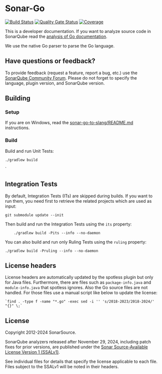 # Sonar-Go

[![Build Status](https://api.cirrus-ci.com/github/SonarSource/sonar-go.svg?branch=master)](https://cirrus-ci.com/github/SonarSource/sonar-go)
[![Quality Gate Status](https://next.sonarqube.com/sonarqube/api/project_badges/measure?project=SonarSource_sonar-go&metric=alert_status&token=sqb_f88f3f95eb835f3a47eaa59f8575229fc6ddbcc5)](https://next.sonarqube.com/sonarqube/dashboard?id=SonarSource_sonar-go)
[![Coverage](https://next.sonarqube.com/sonarqube/api/project_badges/measure?project=SonarSource_sonar-go&metric=coverage&token=sqb_f88f3f95eb835f3a47eaa59f8575229fc6ddbcc5)](https://next.sonarqube.com/sonarqube/dashboard?id=SonarSource_sonar-go)

This is a developer documentation. If you want to analyze source code in SonarQube read the [analysis of Go documentation](https://docs.sonarqube.org/latest/analysis/languages/go/).

We use the native Go parser to parse the Go language.

## Have questions or feedback?

To provide feedback (request a feature, report a bug, etc.) use the [SonarQube Community Forum](https://community.sonarsource.com/). Please do not forget to specify the language, plugin version, and SonarQube version.

## Building

### Setup

If you are on Windows, read the [sonar-go-to-slang/README.md](sonar-go-to-slang/README.md) instructions.


### Build
Build and run Unit Tests:

```shell
./gradlew build
```
`
## Integration Tests

By default, Integration Tests (ITs) are skipped during builds.
If you want to run them, you need first to retrieve the related projects which are used as input:

```shell
git submodule update --init
```

Then build and run the Integration Tests using the `its` property:

```shell
    ./gradlew build -Pits --info --no-daemon
```

You can also build and run only Ruling Tests using the `ruling` property:

```shell
./gradlew build -Pruling --info --no-daemon
```

## License headers

License headers are automatically updated by the spotless plugin but only for Java files. 
Furthermore, there are files such as `package-info.java` and `module-info.java` that spotless ignores. 
Also the Go source files are not handled. For those files use a manual script like below to update the license:

```shell
`find . -type f -name "*.go" -exec sed -i '' 's/2018-2023/2018-2024/' "{}" \;`
```

## License

Copyright 2012-2024 SonarSource.

SonarQube analyzers released after November 29, 2024, including patch fixes for prior versions,
are published under the [Sonar Source-Available License Version 1 (SSALv1)](LICENSE.txt).

See individual files for details that specify the license applicable to each file.
Files subject to the SSALv1 will be noted in their headers.
